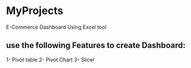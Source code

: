 # MyProjects
E-Commerce Dashboard Using Excel tool
## use the following Features to create Dashboard:
1- Pivot table
2- Pivot Chart
3- Slicer
